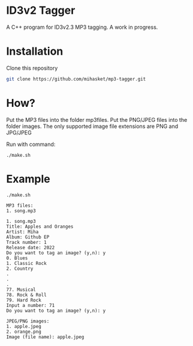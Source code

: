 # ID3v2 Tagger
A C++ program for ID3v2.3 MP3 tagging.
A work in progress.

# Installation
Clone this repository
```bash
git clone https://github.com/mihasket/mp3-tagger.git
```

# How?
Put the MP3 files into the folder mp3files.
Put the PNG/JPEG files into the folder images. 
The only supported image file extensions are PNG and JPG/JPEG

Run with command:
```
./make.sh
```

# Example
```
./make.sh

MP3 files:
1. song.mp3

1. song.mp3
Title: Apples and Oranges
Artist: Miha
Album: Github EP
Track number: 1
Release date: 2022
Do you want to tag an image? (y,n): y
0. Blues
1. Classic Rock
2. Country
.
.
.
77. Musical
78. Rock & Roll
79. Hard Rock
Input a number: 71
Do you want to tag an image? (y,n): y

JPEG/PNG images:
1. apple.jpeg
2. orange.png
Image (file name): apple.jpeg
```
